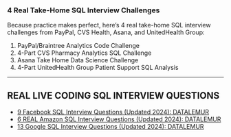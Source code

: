 ### 4 Real Take-Home SQL Interview Challenges
Because practice makes perfect, here’s 4 real take-home SQL interview challenges from PayPal, CVS Health, Asana, and UnitedHealth Group:

1. PayPal/Braintree Analytics Code Challenge
2. 4-Part CVS Pharmacy Analytics SQL Challenge
3. Asana Take Home Data Science Challenge
4. 4-Part UnitedHealth Group Patient Support SQL Analysis

---

## REAL LIVE CODING SQL INTERVIEW QUESTIONS
- [9 Facebook SQL Interview Questions (Updated 2024): DATALEMUR](https://datalemur.com/blog/facebook-sql-interview-questions)
- [6 REAL Amazon SQL Interview Questions (Updated 2024): DATALEMUR](https://datalemur.com/blog/amazon-sql-interview-questions)
- [13 Google SQL Interview Questions (Updated 2024): DATALEMUR](https://datalemur.com/blog/google-sql-interview-questions)
